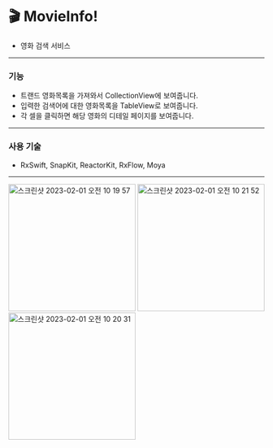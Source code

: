 # 🎬 MovieInfo!
 - 영화 검색 서비스

---
### 기능
- 트랜드 영화목록을 가져와서 CollectionView에 보여줍니다.
- 입력한 검색어에 대한 영화목록을 TableView로 보여줍니다.
- 각 셀을 클릭하면 해당 영화의 디테일 페이지를 보여줍니다.


---
### 사용 기술
 - RxSwift, SnapKit, ReactorKit, RxFlow, Moya


---
<img width="250" alt="스크린샷 2023-02-01 오전 10 19 57" src="https://user-images.githubusercontent.com/44960073/215922881-e15193b3-23ad-41cd-8647-aea58af1c63e.png"> <img width="250" alt="스크린샷 2023-02-01 오전 10 21 52" src="https://user-images.githubusercontent.com/44960073/215922909-84584ba4-0a42-4920-9010-0abfd4804d7c.png"> <img width="250" alt="스크린샷 2023-02-01 오전 10 20 31" src="https://user-images.githubusercontent.com/44960073/215922914-49a7a4a8-c221-4249-9784-7c37246cdf9d.png">


